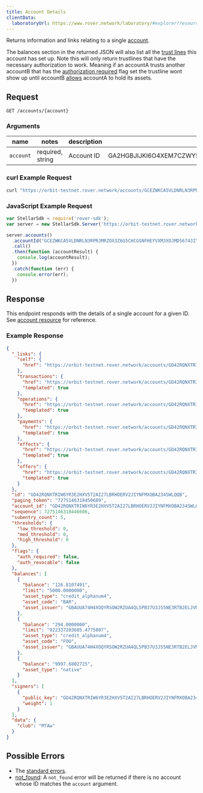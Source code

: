 ```yaml
---
title: Account Details
clientData:
  laboratoryUrl: https://www.rover.network/laboratory/#explorer?resource=accounts&endpoint=single
---
```


Returns information and links relating to a single [account](../resources/account.md).

The balances section in the returned JSON will also list all the [trust lines](https://www.rover.network/developers/learn/concepts/assets.html) this account has set up. Note this will only return trustlines that have the necessary authorization to work. Meaning if an accountA trusts another accountB that has the [authorization required](https://www.rover.network/developers/guides/concepts/accounts.html#flags) flag set the trustline wont show up until accountB [allows](https://www.rover.network/developers/guides/concepts/list-of-operations.html#allow-trust) accountA to hold its assets.

## Request

```
GET /accounts/{account}
```

### Arguments

| name | notes | description | example |
| ---- | ----- | ----------- | ------- |
| `account` | required, string | Account ID | GA2HGBJIJKI6O4XEM7CZWY5PS6GKSXL6D34ERAJYQSPYA6X6AI7HYW36 |

### curl Example Request

```sh
curl "https://orbit-testnet.rover.network/accounts/GCEZWKCA5VLDNRLN3RPRJMRZOX3Z6G5CHCGSNFHEYVXM3XOJMDS674JZ"
```

### JavaScript Example Request

```js
var StellarSdk = require('rover-sdk');
var server = new StellarSdk.Server('https://orbit-testnet.rover.network');

server.accounts()
  .accountId("GCEZWKCA5VLDNRLN3RPRJMRZOX3Z6G5CHCGSNFHEYVXM3XOJMDS674JZ")
  .call()
  .then(function (accountResult) {
    console.log(accountResult);
  })
  .catch(function (err) {
    console.error(err);
  })
```

## Response

This endpoint responds with the details of a single account for a given ID. See [account resource](../resources/account.md) for reference.

### Example Response
```json
{
  "_links": {
    "self": {
      "href": "https://orbit-testnet.rover.network/accounts/GD42RQNXTRIW6YR3E2HXV5T2AI27LBRHOERV2JIYNFMXOBA234SWLQQB"
    },
    "transactions": {
      "href": "https://orbit-testnet.rover.network/accounts/GD42RQNXTRIW6YR3E2HXV5T2AI27LBRHOERV2JIYNFMXOBA234SWLQQB/transactions{?cursor,limit,order}",
      "templated": true
    },
    "operations": {
      "href": "https://orbit-testnet.rover.network/accounts/GD42RQNXTRIW6YR3E2HXV5T2AI27LBRHOERV2JIYNFMXOBA234SWLQQB/operations{?cursor,limit,order}",
      "templated": true
    },
    "payments": {
      "href": "https://orbit-testnet.rover.network/accounts/GD42RQNXTRIW6YR3E2HXV5T2AI27LBRHOERV2JIYNFMXOBA234SWLQQB/payments{?cursor,limit,order}",
      "templated": true
    },
    "effects": {
      "href": "https://orbit-testnet.rover.network/accounts/GD42RQNXTRIW6YR3E2HXV5T2AI27LBRHOERV2JIYNFMXOBA234SWLQQB/effects{?cursor,limit,order}",
      "templated": true
    },
    "offers": {
      "href": "https://orbit-testnet.rover.network/accounts/GD42RQNXTRIW6YR3E2HXV5T2AI27LBRHOERV2JIYNFMXOBA234SWLQQB/offers{?cursor,limit,order}",
      "templated": true
    }
  },
  "id": "GD42RQNXTRIW6YR3E2HXV5T2AI27LBRHOERV2JIYNFMXOBA234SWLQQB",
  "paging_token": "7275146318450689",
  "account_id": "GD42RQNXTRIW6YR3E2HXV5T2AI27LBRHOERV2JIYNFMXOBA234SWLQQB",
  "sequence": 7275146318446606,
  "subentry_count": 5,
  "thresholds": {
    "low_threshold": 0,
    "med_threshold": 0,
    "high_threshold": 0
  },
  "flags": {
    "auth_required": false,
    "auth_revocable": false
  },
  "balances": [
    {
      "balance": "126.8107491",
      "limit": "5000.0000000",
      "asset_type": "credit_alphanum4",
      "asset_code": "BAR",
      "asset_issuer": "GBAUUA74H4XOQYRSOW2RZUA4QL5PB37U3JS5NE3RTB2ELJVMIF5RLMAG"
    },
    {
      "balance": "294.0000000",
      "limit": "922337203685.4775807",
      "asset_type": "credit_alphanum4",
      "asset_code": "FOO",
      "asset_issuer": "GBAUUA74H4XOQYRSOW2RZUA4QL5PB37U3JS5NE3RTB2ELJVMIF5RLMAG"
    },
    {
      "balance": "9997.6802725",
      "asset_type": "native"
    }
  ],
  "signers": [
    {
      "public_key": "GD42RQNXTRIW6YR3E2HXV5T2AI27LBRHOERV2JIYNFMXOBA234SWLQQB",
      "weight": 1
    }
  ],
  "data": {
    "club": "MTAw"
  }
}
```

## Possible Errors

- The [standard errors](../errors.md#Standard-Errors).
- [not_found](../errors/not-found.md): A `not_found` error will be returned if there is no account whose ID matches the `account` argument.
